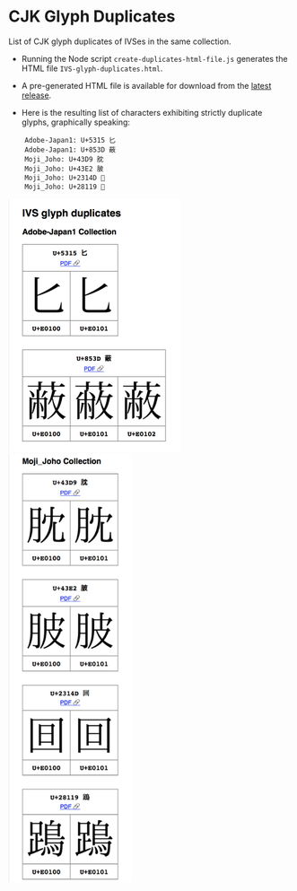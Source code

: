 # CJK Glyph Duplicates

List of CJK glyph duplicates of IVSes in the same collection.

- Running the Node script `create-duplicates-html-file.js` generates the HTML file `IVS-glyph-duplicates.html`.

- A pre-generated HTML file is available for download from the [latest release](https://github.com/tonton-pixel/cjk-glyph-duplicates/releases/latest).

- Here is the resulting list of characters exhibiting strictly duplicate glyphs, graphically speaking:

```
    Adobe-Japan1: U+5315 匕
    Adobe-Japan1: U+853D 蔽
    Moji_Joho: U+43D9 䏙
    Moji_Joho: U+43E2 䏢
    Moji_Joho: U+2314D 𣅍
    Moji_Joho: U+28119 𨄙
```

<img width="306" alt="Screenshot 1" src="Screenshot 1.png">

<img width="220" alt="Screenshot 2" src="Screenshot 2.png">
